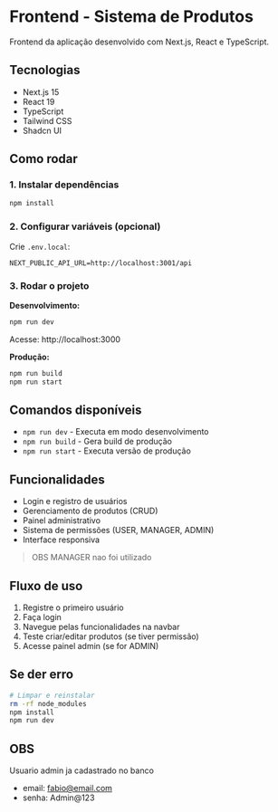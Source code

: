 # Frontend - Sistema de Produtos

Frontend da aplicação desenvolvido com Next.js, React e TypeScript.

## Tecnologias

- Next.js 15
- React 19
- TypeScript
- Tailwind CSS
- Shadcn UI

## Como rodar

### 1. Instalar dependências
```bash
npm install
```

### 2. Configurar variáveis (opcional)
Crie `.env.local`:
```env
NEXT_PUBLIC_API_URL=http://localhost:3001/api
```

### 3. Rodar o projeto

**Desenvolvimento:**
```bash
npm run dev
```
Acesse: http://localhost:3000

**Produção:**
```bash
npm run build
npm run start
```

## Comandos disponíveis

- `npm run dev` - Executa em modo desenvolvimento
- `npm run build` - Gera build de produção
- `npm run start` - Executa versão de produção

## Funcionalidades

- Login e registro de usuários
- Gerenciamento de produtos (CRUD)
- Painel administrativo
- Sistema de permissões (USER, MANAGER, ADMIN)
- Interface responsiva

> OBS
> MANAGER nao foi utilizado

## Fluxo de uso

1. Registre o primeiro usuário
2. Faça login
3. Navegue pelas funcionalidades na navbar
4. Teste criar/editar produtos (se tiver permissão)
5. Acesse painel admin (se for ADMIN)

## Se der erro

```bash
# Limpar e reinstalar
rm -rf node_modules
npm install
npm run dev
```

## OBS
Usuario admin ja cadastrado no banco
- email: fabio@email.com
- senha: Admin@123